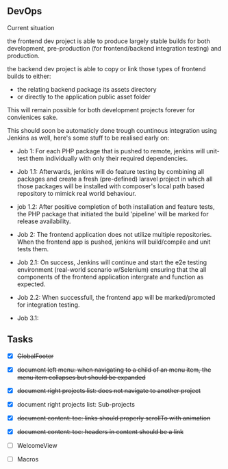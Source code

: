 <!--
title: Todo
            
-->

## DevOps

Current situation 

the frontend dev project is able to produce largely stable builds for both development, pre-production (for frontend/backend integration testing) and production. 

the backend dev project is able to copy or link those types of frontend builds to either: 
- the relating backend package its assets directory 
- or directly to the application public asset folder

This will remain possible for both development projects forever for convienices sake. 


This should soon be automaticly done trough countinous integration using Jenkins as well, here's some stuff to be realised early on:

- Job 1: For each PHP package that is pushed to remote, jenkins will unit-test them individually with only their required dependencies. 
- Job 1.1: Afterwards, jenkins will do feature testing by combining all packages and create a fresh (pre-defined) laravel project in which all those packages will be installed with composer's local path based repository to mimick real world behaviour. 
- job 1.2: After positive completion of both installation and feature tests, the PHP package that initiated the build 'pipeline' will be marked for release availability.

- Job 2: The frontend application does not utilize multiple repositories. When the frontend app is pushed, jenkins will build/compile and unit tests them.
- Job 2.1: On success, Jenkins will continue and start the e2e testing environment (real-world scenario w/Selenium) ensuring that the all components of the frontend application intergrate and function as expected.
- Job 2.2: When successfull, the frontend app will be marked/promoted for integration testing. 

- Job 3.1: 

## Tasks

- [x] ~~GlobalFooter~~ 
- [x] ~~document left menu: when navigating to a child of an menu item, the menu item collapses but should be expanded~~
- [x] ~~document right projects list: does not navigate to another project~~
- [x] document right projects list: Sub-projects 
- [x] ~~document content: toc: links should properly scrollTo with animation~~
- [x] ~~document content: toc: headers in content should be a link~~
- [ ] WelcomeView
- [ ] Macros



<!--
## API

- [ ] <medium /> <beta3 /> Swagger files need some updates
- [ ] <medium /> <beta3 /> Serialization of the PHPDoc XML should have proper naming conventions/convert. some examples of current bad stuff: `namespace-alias`, `long-description` and dashed naming, singular words used for arrays (class.method = array?!?), etc. This has lead to making wrapper classes in the frontend js code (awefull mistake)



## Frontend

#### Core
- [ ] <blocker /> <beta1 /> Big footer variant (with menus, logos, affiliates, copyright)
- [ ] **Menus**
    - [ ] <high /> <beta2 /> Left menu requires styling attention / alternatives. Its the most common used/configurated one..
    - [ ] <medium /> <beta3 /> Implement all child menu types for all (header,side,footer) menu containers.
    - [ ] <low /> Left menu show/hide animation should just be horizontal, remove the vertical growth aspect
    - [ ] <low /> Fix menu show/hide bug on XS & SM sizes
- [ ] <medium /> <beta3 /> Sub-projects integration (proper back-end implementation of this should be first, front-end is ez subitem stuff np)
- [ ] <medium /> <beta2 /> The styling of the generated document elements should be improved
- [ ] <medium /> <beta2 /> TOC items and document header links need to be adjusted in both style and script, does not work now
- [x] <blocker /> <beta1 /> Code highlighter needs to be improved
- [x] <medium /> <beta2 /> The new Code highlight implementation needs to be implemented
- [x] <blocker /> <beta1 /> The left menu should have current item/page selected and be updated with on page enter / update
- [x] <low /> Fixing async content
    - [x] Table tyles
    - [x] Highlighting
    
 

#### Welcome
- [x] <blocker /> <beta1 /> Scrollspy header links tracking bug
- [ ] <blocker /> <beta1 /> Overview section texts (and some screenshots)
- [ ] <blocker /> <beta1 />  **Welcome Carousel**
    - [ ] Replace Code editor screenshot for a relevant screenshotb with better quality
    - [ ] Add another relevant quality screenshot
    - [ ] Each of the 3 slides need to contain informational, attractive, well-written text
    - [ ] Review styling of the slide texts
- [ ] <high /> <beta1 /> Transition from Welcome to Documentation needs a bit of tweaking, it's a bit jerky now
- [x] <blocker /> <beta1 /> Header item (a bit eye-catching) that brings your right to the documentation


#### Document
## Backend

#### Core
- [ ] ...

#### Phpdoc
- [ ] ...

#### Welcome
- [ ] ...


## Addons
#### Search
- Backend Addon using Algolia
- Frontend Vue search implementation 


###### General
- [ ] Create a integration plan document for front/back-end integration in a step-by-step plan  

###### Frontend
- [ ] Integrate [`quasar-framework's q-search`](http://v0-14.quasar-framework.org/components/search.html) into the theme
- [ ] Integrate algolia's `vue-instantsearch` [documentation](https://community.algolia.com/vue-instantsearch) [examples](https://github.com/algolia/vue-instantsearch-examples)


###### Backend
- [ ] Create addon-search php package 
- [ ] Create documentation indexer [example indexer](https://github.com/laravel/laravel.com/blob/master/app/Services/Documentation/Indexer.php) 
- [ ] Add console command calling indexer [example command](https://github.com/laravel/laravel.com/blob/master/app/Console/Commands/IndexDocuments.php) 


#### Git
- Documentation synchronisation from Github/Bitbucket repositories.
- Able to define a range of tags/versions and branches to sync. 
- Webhook support! Auto-sync after push. It can even create the webhooks on git/bitbucket for you :).
- **Can** sync private repos. Tip: check `codex/addon-auth` for access control.
 
#### Auth
- The Auth Addon provides Codex the means to leverage access control to the projects you define. Currently it works only with Bitbucket/Github login.
- Define Github\Bitbucket groups that are allowed to view the documentation.
- There will be support for more providers in the future. Including local/database.
-->
